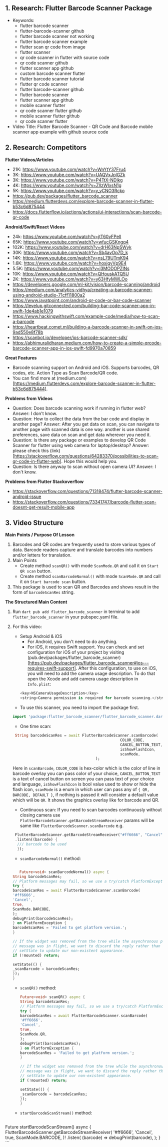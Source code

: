 ## 1. Research: Flutter Barcode Scanner Package

- Keywords:
    - flutter barcode scanner
    - flutter-barcode-scanner github
    - flutter barcode scanner not working
    - flutter barcode scanner example
    - flutter scan qr code from image
    - flutter scanner
    - qr code scanner in flutter with source code
    - qr code scanner github
    - flutter scanner app github
    - custom barcode scanner flutter
    - flutter barcode scanner tutorial
    - flutter qr code scanner
    - flutter barcode-scanner github
    - flutter barcode scanner
    - flutter scanner app github
    - mobile scanner flutter
    - qr code scanner flutter github
    - mobile scanner flutter github
    - qr code scanner flutter
- Video Title: Flutter Barcode Scanner - QR Code and Barcode mobile scanner app example with github source code


## 2. Research: Competitors

**Flutter Videos/Articles**

- 21K: https://www.youtube.com/watch?v=WnYtY37Fru4
- 3K: https://www.youtube.com/watch?v=UAQVxJplGZk
- 3K: https://www.youtube.com/watch?v=P4TtX-NDlkg
- 4K: https://www.youtube.com/watch?v=ZIlzWIxsN1g
- 5K: https://www.youtube.com/watch?v=y_yCNO3Rcko
- https://pub.dev/packages/flutter_barcode_scanner
- https://medium.flutterdevs.com/explore-barcode-scanner-in-flutter-b53c6d875444
- https://docs.flutterflow.io/actions/actions/ui-interactions/scan-barcode-qr-code

**Android/Swift/React Videos**

- 24k: https://www.youtube.com/watch?v=jtT60yFPelI
- 65K: https://www.youtube.com/watch?v=wfucGSKngq4
- 102K: https://www.youtube.com/watch?v=drH63NpSWyk
- 30K: https://www.youtube.com/watch?v=Sb4avOp7D_k
- 14K: https://www.youtube.com/watch?v=nsL79UTmK94
- 1.6K: https://www.youtube.com/watch?v=hoxjqvVp9E4
- 5.5K: https://www.youtube.com/watch?v=j3MODOPZINs
- 10K: https://www.youtube.com/watch?v=QHouskATQ5U
- 2K: https://www.youtube.com/watch?v=y63HfyMWLOo
- https://developers.google.com/ml-kit/vision/barcode-scanning/android
- https://medium.com/analytics-vidhya/creating-a-barcode-scanner-using-android-studio-71cff11800a2
- https://www.javatpoint.com/android-qr-code-or-bar-code-scanner
- https://levelup.gitconnected.com/building-bar-code-scanner-app-in-swift-1de4ab1e1079
- https://www.hackingwithswift.com/example-code/media/how-to-scan-a-barcode
- https://heartbeat.comet.ml/building-a-barcode-scanner-in-swift-on-ios-9ad550e8f78b
- https://scanbot.io/developer/ios-barcode-scanner-sdk/
- https://abhimuralidharan.medium.com/how-to-create-a-simple-qrcode-barcode-scanner-app-in-ios-swift-fd9970a70859

**Great Features**
- Barcode scanning support on Android and iOS. Supports barcodes, QR codes, etc. Action Type as Scan Barcode/QR code.
- You can find more at (medium.com)[https://medium.flutterdevs.com/explore-barcode-scanner-in-flutter-b53c6d875444].

**Problems from Videos**
- Question: Does barcode scanning work if running in flutter web?
  Answer: I don't know.
- Question: How to collect the data from the bar code and display in another page?
  Answer: After you get data on scan, you can navigate to another page with scanned data is one way. another is use shared preferences, save data on scan and get data wherever you need it.
- Question: Is there any package or examples to develop QR Code Scanner for flutter using web camera for laptop/desktop?
  Answer: please check this (link)[https://stackoverflow.com/questions/64283370/possibilities-to-scan-qr-code-in-flutter-web]. Hope this would help you.
- Question: Is there anyway to scan without open camera UI?
  Answer: I don't know.

**Problems from Flutter Stackoverflow**

- https://stackoverflow.com/questions/71318474/flutter-barcode-scanner-android-issue
- https://stackoverflow.com/questions/73341747/barcode-flutter-scan-doesnt-get-result-mobile-app

## 3. Video Structure

**Main Points / Purpose Of Lesson**

1. Barcodes and QR codes are frequently used to store various types of data. Barcode readers capture and translate barcodes into numbers and/or letters for translation.
2. Main Points
    - Create method `scanQR()` with mode `ScanMode.QR` and call it on `Start QR scan` button.
    - Create method `scanBarcodeNormal()` with mode `ScanMode.QR` and call it on `Start barcode scan` button.
3. This package is used to scan QR and Barcodes and shows result in the form of `barcodeScanRes` string.

**The Structured Main Content**
1. Run `dart pub add flutter_barcode_scanner` in terminal to add `flutter_barcode_scanner` in your pubspec.yaml file.
2. For this video:
    - Setup Android & iOS
        - For Android, you don't need to do anything.
        - For iOS, it requires Swift support. You can check and set configuration for iOS of your project by visiting (pub.dev/packages/flutter_barcode_scanner) [https://pub.dev/packages/flutter_barcode_scanner#ios---requires-swift-support]. After this configuration, to use on iOS, you will need to add the camera usage description. To do that open the Xcode and add camera usage description in `Info.plist`:
        ```dart 
        <key>NSCameraUsageDescription</key>
        <string>Camera permission is required for barcode scanning.</string>
        ```
    - To use this scanner, you need to import the package first.
    ```dart
    import 'package:flutter_barcode_scanner/flutter_barcode_scanner.dart';
    ```
    - One time scan:
    ```dart 
     String barcodeScanRes = await FlutterBarcodeScanner.scanBarcode(
                                                    COLOR_CODE, 
                                                    CANCEL_BUTTON_TEXT, 
                                                    isShowFlashIcon, 
                                                    scanMode,
                                         );
      ```
    Here in `scanBarcode`,
   `COLOR_CODE` is hex-color which is the color of line in barcode overlay you can pass color of your choice,
   `CANCEL_BUTTON_TEXT` is a text of cancel button on screen you can pass text of your choice and language,
   `isShowFlashIcon` is bool value used to show or hide the flash icon,
   `scanMode` is a enum in which user can pass any of `{ QR, BARCODE, DEFAULT }`, if nothing is passed it will consider a default value which will be `QR`. It shows the graphics overlay like for barcode and QR.
    - Continuous scan:
    If you need to scan barcodes continuously without closing camera use `FlutterBarcodeScanner.getBarcodeStreamReceiver` params will be same like `FlutterBarcodeScanner.scanBarcode` e.g.
    ```dart 
     FlutterBarcodeScanner.getBarcodeStreamReceiver("#ff6666", "Cancel", false, ScanMode.DEFAULT)
     .listen((barcode) {
      /// barcode to be used
      });
    ```
    - `scanBarcodeNormal()` method:
   ```dart

      Future<void> scanBarcodeNormal() async {
   String barcodeScanRes;
   // Platform messages may fail, so we use a try/catch PlatformException.
   try {
   barcodeScanRes = await FlutterBarcodeScanner.scanBarcode(
   '#ff6666',
   'Cancel',
   true,
   ScanMode.BARCODE,
   );
   debugPrint(barcodeScanRes);
   } on PlatformException {
   barcodeScanRes = 'Failed to get platform version.';
   }

   // If the widget was removed from the tree while the asynchronous platform
   // message was in flight, we want to discard the reply rather than calling
   // setState to update our non-existent appearance.
   if (!mounted) return;

   setState(() {
   _scanBarcode = barcodeScanRes;
   });
   }
   ```

    - `scanQR()` method:
       ```dart
      Future<void> scanQR() async {
      String barcodeScanRes;
      // Platform messages may fail, so we use a try/catch PlatformException.
      try {
      barcodeScanRes = await FlutterBarcodeScanner.scanBarcode(
      '#ff6666',
      'Cancel',
      true,
      ScanMode.QR,
      );
      debugPrint(barcodeScanRes);
      } on PlatformException {
      barcodeScanRes = 'Failed to get platform version.';
      }

      // If the widget was removed from the tree while the asynchronous platform
      // message was in flight, we want to discard the reply rather than calling
      // setState to update our non-existent appearance.
      if (!mounted) return;

      setState(() {
      _scanBarcode = barcodeScanRes;
      });
      }
      ```
    - `startBarcodeScanStream()` method:
      ```dart 
Future<void> startBarcodeScanStream() async {
FlutterBarcodeScanner.getBarcodeStreamReceiver(
'#ff6666',
'Cancel',
true,
ScanMode.BARCODE,
)!
.listen(
(barcode) => debugPrint(barcode),
);
}
      ```
        